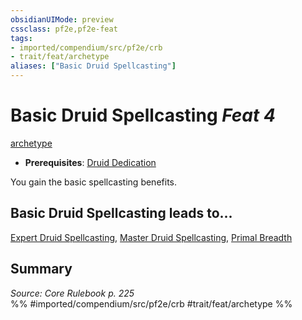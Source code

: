 ```yaml
---
obsidianUIMode: preview
cssclass: pf2e,pf2e-feat
tags:
- imported/compendium/src/pf2e/crb
- trait/feat/archetype
aliases: ["Basic Druid Spellcasting"]
---
```

# Basic Druid Spellcasting  *Feat 4*  
[archetype](archetype.md)  

- **Prerequisites**: [Druid Dedication](druid-dedication.md)

You gain the basic spellcasting benefits.

## Basic Druid Spellcasting leads to...

[Expert Druid Spellcasting](expert-druid-spellcasting.md), [Master Druid Spellcasting](master-druid-spellcasting.md), [Primal Breadth](primal-breadth.md)

## Summary

*Source: Core Rulebook p. 225*  
%% #imported/compendium/src/pf2e/crb #trait/feat/archetype %%